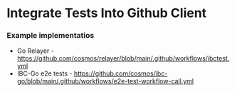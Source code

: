 # Integrate Tests Into Github Client

### Example implementatios

- Go Relayer - <https://github.com/cosmos/relayer/blob/main/.github/workflows/ibctest.yml>
- IBC-Go e2e tests - <https://github.com/cosmos/ibc-go/blob/main/.github/workflows/e2e-test-workflow-call.yml>
